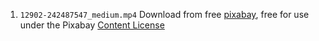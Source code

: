

1. `12902-242487547_medium.mp4`
  Download from free [pixabay](https://pixabay.com/videos/abstract-blue-wave-background-12902/), free for use under the Pixabay [Content License](https://pixabay.com/service/license-summary/)

